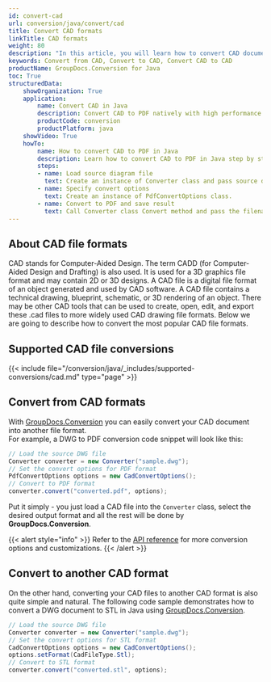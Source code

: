 ```yaml
---
id: convert-cad
url: conversion/java/convert/cad
title: Convert CAD formats
linkTitle: CAD formats
weight: 80
description: "In this article, you will learn how to convert CAD documents to other formats or another CAD format with GroupDocs.Conversion for Java."
keywords: Convert from CAD, Convert to CAD, Convert CAD to CAD
productName: GroupDocs.Conversion for Java
toc: True
structuredData:
    showOrganization: True
    application:    
        name: Convert CAD in Java    
        description: Convert CAD to PDF natively with high performance using Java language and GroupDocs.Conversion for Java APIs
        productCode: conversion
        productPlatform: java 
    showVideo: True
    howTo:
        name: How to convert CAD to PDF in Java 
        description: Learn how to convert CAD to PDF in Java step by step
        steps:
        - name: Load source diagram file 
          text: Create an instance of Converter class and pass source diagram file path as a constructor parameter. You may specify absolute or relative file paths as per your requirements. 
        - name: Specify convert options 
          text: Create an instance of PdfConvertOptions class.
        - name: Convert to PDF and save result 
          text: Call Converter class Convert method and pass the filename for the converted PDF file and the PdfConvertOptions object from the previous step as parameters.
---
```


## About CAD file formats

CAD stands for Computer-Aided Design. The term CADD (for Computer-Aided Design and Drafting) is also used. It is used for a 3D graphics file format and may contain 2D or 3D designs. A CAD file is a digital file format of an object generated and used by CAD software. A CAD file contains a technical drawing, blueprint, schematic, or 3D rendering of an object. There may be other CAD tools that can be used to create, open, edit, and export these .cad files to more widely used CAD drawing file formats. Below we are going to describe how to convert the most popular CAD file formats.

## Supported CAD file conversions

{{< include file="/conversion/java/_includes/supported-conversions/cad.md" type="page" >}}

## Convert from CAD formats

With [GroupDocs.Conversion](https://products.groupdocs.com/conversion/java) you can easily convert your CAD document into another file format.  
For example, a DWG to PDF conversion code snippet will look like this:

```java
// Load the source DWG file
Converter converter = new Converter("sample.dwg");
// Set the convert options for PDF format
PdfConvertOptions options = new CadConvertOptions();
// Convert to PDF format
converter.convert("converted.pdf", options);
```

Put it simply - you just load a CAD file into the `Converter` class, select the desired output format and all the rest will be done by **GroupDocs.Conversion**.  

{{< alert style="info" >}}
Refer to the [API reference](https://reference.groupdocs.com/conversion/java/groupdocs.conversion.options.convert) for more conversion options and customizations.
{{< /alert >}}

## Convert to another CAD format

On the other hand, converting your CAD files to another CAD format is also quite simple and natural.
The following code sample demonstrates how to convert a DWG document to STL in Java using [GroupDocs.Conversion](https://products.groupdocs.com/conversion/java).

```java
// Load the source DWG file
Converter converter = new Converter("sample.dwg");
// Set the convert options for STL format
CadConvertOptions options = new CadConvertOptions();
options.setFormat(CadFileType.Stl);
// Convert to STL format
converter.convert("converted.stl", options);
```
